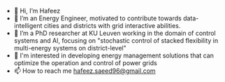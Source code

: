 - 👋 Hi, I’m Hafeez
- 👀 I’m an Energy Engineer, motivated to contribute towards data-intelligent cities and districts with grid interactive abilities.  
- 🌱 I’m a PhD researcher at KU Leuven working in the domain of control systems and AI, focusing on "stochastic control of stacked flexibility in multi-energy systems on district-level" 
- 💞️ I'm interested in developing energy management solutions that can  optimize the operation and control of power grids 
- 📫 How to reach me hafeez.saeed96@gmail.com

<!---
hafeezSaeed96/hafeezSaeed96 is a ✨ special ✨ repository because its `README.md` (this file) appears on your GitHub profile.
You can click the Preview link to take a look at your changes.
--->
